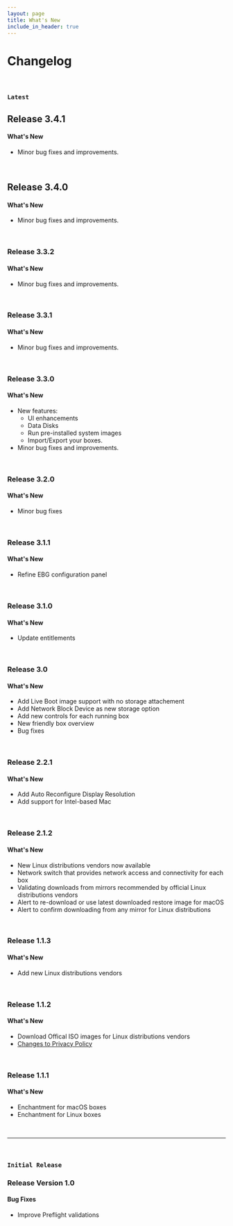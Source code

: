 ```yaml
---
layout: page
title: What's New
include_in_header: true
---
```


# Changelog
<br>

### `Latest`
## Release 3.4.1

#### What's New
- Minor bug fixes and improvements.

<br>

## Release 3.4.0

#### What's New
- Minor bug fixes and improvements.

<br>

### Release 3.3.2

#### What's New
- Minor bug fixes and improvements.

<br>

### Release 3.3.1

#### What's New
- Minor bug fixes and improvements.

<br>

### Release 3.3.0

#### What's New
- New features:
  * UI enhancements
  * Data Disks
  * Run pre-installed system images
  * Import/Export your boxes.
- Minor bug fixes and improvements.

<br>

### Release 3.2.0

#### What's New
- Minor bug fixes 

<br>

### Release 3.1.1

#### What's New
- Refine EBG configuration panel 

<br>

### Release  3.1.0

#### What's New
- Update entitlements 

<br>

### Release 3.0

#### What's New
- Add Live Boot image support with no storage attachement 
- Add Network Block Device as new storage option 
- Add new controls for each running box
- New friendly box overview
- Bug fixes

<br>

### Release 2.2.1

#### What's New
- Add Auto Reconfigure Display Resolution 
- Add support for Intel-based Mac

<br>
  
### Release 2.1.2

#### What's New
- New Linux distributions vendors now available
- Network switch that provides network access and connectivity for each box
- Validating downloads from mirrors recommended by official Linux distributions vendors
- Alert to re-download or use latest downloaded restore image for macOS
- Alert to confirm downloading from any mirror for Linux distributions


<br>

### Release 1.1.3

#### What's New
- Add new Linux distributions vendors

<br>

### Release 1.1.2

#### What's New
- Download Offical ISO images for Linux distributions vendors
- [Changes to Privacy Policy](/privacypolicy)

<br>

### Release 1.1.1

#### What's New
- Enchantment  for macOS boxes
- Enchantment  for Linux boxes

<br>

________
<br>

### `Initial Release`
### **Release Version 1.0**

#### Bug Fixes
- Improve Preflight validations

<br>
